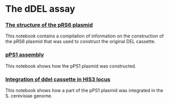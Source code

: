 # The dDEL assay


### [The structure of the pRS6 plasmid](<The structure of the pRS6 plasmid.ipynb>)

This notebook contains a compilation of information on the construction of the pRS6 plasmid that was used to
construct the original DEL cassette.

### [pPS1 assembly](pPS1_assembly.ipynb)

This notebook shows how the pPS1 plasmid was constructed.

### [Integration of ddel cassette in HIS3 locus](<Integration of ddel in HIS3 locus.ipynb>)

This notebook shows how a part of the pPS1 plasmid was integrated in the S. cerevisiae genome.





